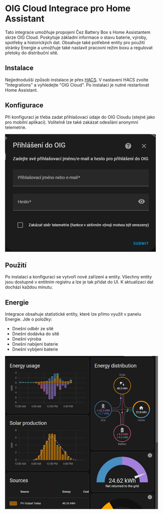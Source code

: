 # OIG Cloud Integrace pro Home Assistant
Tato integrace umožňuje propojení Čez Battery Box s Home Assistantem skrze OIG Cloud. Poskytuje základní informace o stavu baterie, výroby, spotřeby a historických dat. Obsahuje také potřebné entity pro použití stránky Energie a umožňuje také nastavit pracovní režim boxu a regulovat přetoky do distribuční sítě.

## Instalace
Nejjednodušší způsob instalace je přes [HACS](https://hacs.xyz/). V nastavení HACS zvolte "Integrations" a vyhledejte "OIG Cloud". Po instalaci je nutné restartovat Home Assistant.

## Konfigurace
Při konfiguraci je třeba zadat přihlašovací údaje do OIG Cloudu (stejné jako pro mobilní aplikaci). Volitelně lze také zakázat odesílání anonymní telemetrie.

![Konfigurace](./docs/login.png)

## Použití
Po instalaci a konfiguraci se vytvoří nové zařízení a entity. Všechny entity jsou dostupné v entitním registru a lze je tak přidat do UI. K aktualizaci dat dochází každou minutu.

## Energie
Integrace obsahuje statistické entity, které lze přímo využít v panelu Energie. Jde o položky:
- Dnešní odběr ze sítě
- Dnešní dodávka do sítě
- Dnešní výroba
- Dnešní nabíjení baterie
- Dnešní vybíjení baterie

![Energie](./docs/energy.png)
